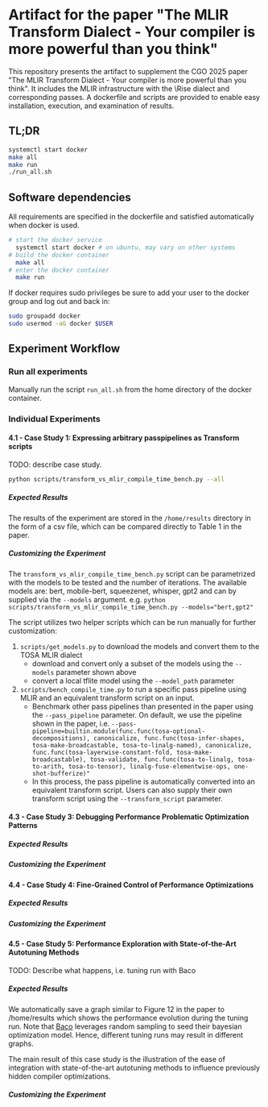 # Artifact for the paper "The MLIR Transform Dialect - Your compiler is more powerful than you think"

This repository presents the artifact to supplement the CGO 2025 paper "The MLIR Transform Dialect - Your compiler is more powerful than you think".
It includes the MLIR infrastructure with the \Rise dialect and corresponding passes. 
A dockerfile and scripts are provided to enable easy installation, execution, and examination of results.

## TL;DR
```bash
systemctl start docker
make all
make run
./run_all.sh
```

## Software dependencies
All requirements are specified in the dockerfile and satisfied automatically when docker is used. 

```bash
# start the docker service
  systemctl start docker # on ubuntu, may vary on other systems
# build the docker container
  make all
# enter the docker container
  make run
```

If docker requires sudo privileges be sure to add your user to the docker group and log out and back in:
```bash
sudo groupadd docker
sudo usermod -aG docker $USER
```

## Experiment Workflow
### Run all experiments
Manually run the script `run_all.sh` from the home directory of the docker container.

### Individual Experiments
#### 4.1 - Case Study 1: Expressing arbitrary passpipelines as Transform scripts
TODO: describe case study.
```bash
python scripts/transform_vs_mlir_compile_time_bench.py --all
```

##### Expected Results
The results of the experiment are stored in the `/home/results` directory in the form of a csv file, which can be compared directly to Table 1 in the paper.

##### Customizing the Experiment
The `transform_vs_mlir_compile_time_bench.py` script can be parametrized with the models to be tested and the number of iterations.
The available models are: bert, mobile-bert, squeezenet, whisper, gpt2 and can by supplied via the `--models` argument.
e.g. `python scripts/transform_vs_mlir_compile_time_bench.py --models="bert,gpt2"`

The script utilizes two helper scripts which can be run manually for further customization:
1. `scripts/get_models.py` to download the models and convert them to the TOSA MLIR dialect
   - download and convert only a subset of the models using the `--models` parameter shown above
   - convert a local tflite model using the `--model_path` parameter
2. `scripts/bench_compile_time.py` to run a specific pass pipeline using MLIR and an equivalent transform script on an input.
   - Benchmark other pass pipelines than presented in the paper using the `--pass_pipeline` parameter. On default, we use the pipeline shown in the paper, i.e. `--pass-pipeline=builtin.module(func.func(tosa-optional-decompositions), canonicalize, func.func(tosa-infer-shapes, tosa-make-broadcastable, tosa-to-linalg-named), canonicalize, func.func(tosa-layerwise-constant-fold, tosa-make-broadcastable), tosa-validate, func.func(tosa-to-linalg, tosa-to-arith, tosa-to-tensor), linalg-fuse-elementwise-ops, one-shot-bufferize)"`
   - In this process, the pass pipeline is automatically converted into an equivalent transform script. Users can also supply their own transform script using the `--transform_script` parameter.

#### 4.3 - Case Study 3: Debugging Performance Problematic Optimization Patterns
##### Expected Results
##### Customizing the Experiment

#### 4.4 - Case Study 4: Fine-Grained Control of Performance Optimizations
##### Expected Results
##### Customizing the Experiment

#### 4.5 - Case Study 5: Performance Exploration with State-of-the-Art Autotuning Methods
TODO: Describe what happens, i.e. tuning run with Baco
##### Expected Results
We automatically save a graph similar to Figure 12 in the paper to /home/results which shows the performance evolution during the tuning run. Note that [Baco](https://github.com/baco-authors/baco) leverages random sampling to seed their bayesian optimization model. Hence, different tuning runs may result in different graphs. 

The main result of this case study is the illustration of the ease of integration with state-of-the-art autotuning methods to influence previously hidden compiler optimizations.

##### Customizing the Experiment
